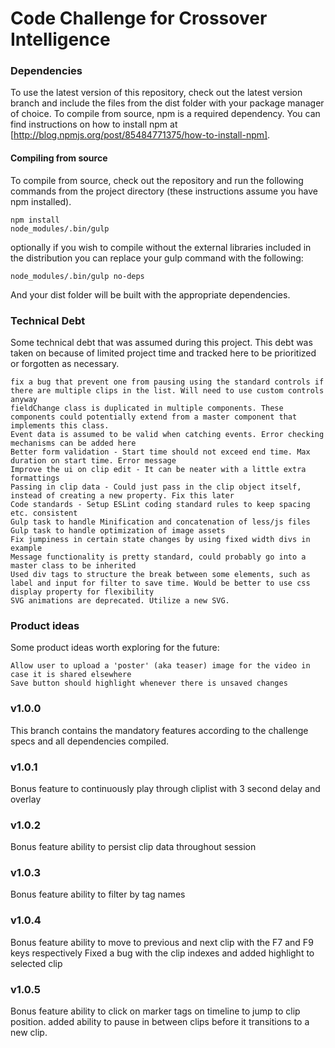 # Code Challenge for Crossover Intelligence

### Dependencies
To use the latest version of this repository, check out the latest version branch and include the files from the dist folder with your package manager of choice. To compile from source, npm is a required dependency. You can find instructions on how to install npm at [http://blog.npmjs.org/post/85484771375/how-to-install-npm].

#### Compiling from source

To compile from source, check out the repository and run the following commands from the project directory (these instructions assume you have npm installed). 

```
npm install
node_modules/.bin/gulp
```

optionally if you wish to compile without the external libraries included in the distribution you can replace your gulp command with the following:

```
node_modules/.bin/gulp no-deps
```

And your dist folder will be built with the appropriate dependencies.

### Technical Debt

Some technical debt that was assumed during this project. This debt was taken on because of limited project time and tracked here to be prioritized or forgotten as necessary.

```
fix a bug that prevent one from pausing using the standard controls if there are multiple clips in the list. Will need to use custom controls anyway
fieldChange class is duplicated in multiple components. These components could potentially extend from a master component that implements this class.
Event data is assumed to be valid when catching events. Error checking mechanisms can be added here
Better form validation - Start time should not exceed end time. Max duration on start time. Error message
Improve the ui on clip edit - It can be neater with a little extra formattings
Passing in clip data - Could just pass in the clip object itself, instead of creating a new property. Fix this later
Code standards - Setup ESLint coding standard rules to keep spacing etc. consistent
Gulp task to handle Minification and concatenation of less/js files 
Gulp task to handle optimization of image assets
Fix jumpiness in certain state changes by using fixed width divs in example
Message functionality is pretty standard, could probably go into a master class to be inherited
Used div tags to structure the break between some elements, such as label and input for filter to save time. Would be better to use css display property for flexibility 
SVG animations are deprecated. Utilize a new SVG.
```

### Product ideas

Some product ideas worth exploring for the future:

```
Allow user to upload a 'poster' (aka teaser) image for the video in case it is shared elsewhere
Save button should highlight whenever there is unsaved changes
```

### v1.0.0

This branch contains the mandatory features according to the challenge specs and all dependencies compiled.

### v1.0.1

Bonus feature to continuously play through cliplist with 3 second delay and overlay

### v1.0.2

Bonus feature ability to persist clip data throughout session

### v1.0.3

Bonus feature ability to filter by tag names

### v1.0.4

Bonus feature ability to move to previous and next clip with the F7 and F9 keys respectively
Fixed a bug with the clip indexes and added highlight to selected clip

### v1.0.5
Bonus feature ability to click on marker tags on timeline to jump to clip position.
added ability to pause in between clips before it transitions to a new clip.

